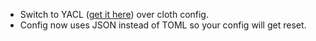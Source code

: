 - Switch to YACL ([get it here](https://curseforge.com/minecraft/mc-mods/yacl)) over cloth config. 
- Config now uses JSON instead of TOML so your config will get reset.
